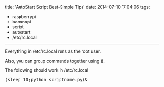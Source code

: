 title: 'AutoStart Script Best-Simple Tips'
date: 2014-07-10 17:04:06
tags:
- raspberrypi
- bananapi
- script
- autostart
- /etc/rc.local
---
Everything in /etc/rc.local runs as the root user.

Also, you can group commands together using ().

The following should work in /etc/rc.local
<br>
<pre>(sleep 10;python scriptname.py)&
</pre>

